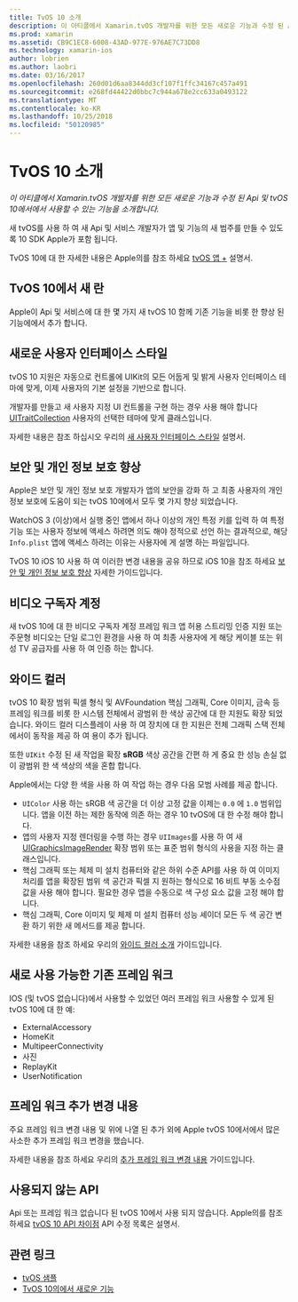 ```yaml
---
title: TvOS 10 소개
description: 이 아티클에서 Xamarin.tvOS 개발자를 위한 모든 새로운 기능과 수정 된 Api 및 tvOS 10에서에서 사용할 수 있는 기능을 소개합니다.
ms.prod: xamarin
ms.assetid: CB9C1EC8-6008-43AD-977E-976AE7C73DD8
ms.technology: xamarin-ios
author: lobrien
ms.author: laobri
ms.date: 03/16/2017
ms.openlocfilehash: 260d01d6aa8344dd3cf107f1ffc34167c457a491
ms.sourcegitcommit: e268fd44422d0bbc7c944a678e2cc633a0493122
ms.translationtype: MT
ms.contentlocale: ko-KR
ms.lasthandoff: 10/25/2018
ms.locfileid: "50120985"
---
```

# <a name="introduction-to-tvos-10"></a>TvOS 10 소개

_이 아티클에서 Xamarin.tvOS 개발자를 위한 모든 새로운 기능과 수정 된 Api 및 tvOS 10에서에서 사용할 수 있는 기능을 소개합니다._

새 tvOS를 사용 하 여 새 Api 및 서비스 개발자가 앱 및 기능의 새 범주를 만들 수 있도록 10 SDK Apple가 포함 됩니다. 

TvOS 10에 대 한 자세한 내용은 Apple의를 참조 하세요 [tvOS 앱 +](https://developer.apple.com/tvos/) 설명서.

## <a name="whats-new-in-tvos-10"></a>TvOS 10에서 새 란

Apple이 Api 및 서비스에 대 한 몇 가지 새 tvOS 10 함께 기존 기능을 비롯 한 향상 된 기능에에서 추가 합니다.

## <a name="new-user-interface-styles"></a>새로운 사용자 인터페이스 스타일

tvOS 10 지원은 자동으로 컨트롤에 UIKit의 모든 어둡게 및 밝게 사용자 인터페이스 테마에 맞게, 이제 사용자의 기본 설정을 기반으로 합니다.

개발자를 만들고 새 사용자 지정 UI 컨트롤을 구현 하는 경우 사용 해야 합니다 [UITraitCollection](https://developer.apple.com/reference/uikit/uitraitcollection) 사용자의 선택한 테마에 맞게 클래스입니다.

자세한 내용은 참조 하십시오 우리의 [새 사용자 인터페이스 스타일](~/ios/tvos/platform/user-interface-styles.md) 설명서.

## <a name="security-and-privacy-enhancements"></a>보안 및 개인 정보 보호 향상

Apple은 보안 및 개인 정보 보호 개발자가 앱의 보안을 강화 하 고 최종 사용자의 개인 정보 보호에 도움이 되는 tvOS 10에에서 모두 몇 가지 향상 되었습니다.

WatchOS 3 (이상)에서 실행 중인 앱에서 하나 이상의 개인 특정 키를 입력 하 여 특정 기능 또는 사용자 정보에 액세스 하려면 의도 해야 정적으로 선언 하는 결과적으로, 해당 `Info.plist` 앱에 액세스 하려는 이유는 사용자에 게 설명 하는 파일입니다.

TvOS 10 iOS 10 사용 하 여 이러한 변경 내용을 공유 하므로 iOS 10을 참조 하세요 [보안 및 개인 정보 보호 향상](~/ios/app-fundamentals/security-privacy.md) 자세한 가이드입니다.

## <a name="video-subscriber-account"></a>비디오 구독자 계정

새 tvOS 10에 대 한 비디오 구독자 계정 프레임 워크 앱 허용 스트리밍 인증 지원 또는 주문형 비디오는 단일 로그인 환경을 사용 하 여 최종 사용자에 게 해당 케이블 또는 위성 TV 공급자를 사용 하 여 인증 하는 합니다.

<!--To find out more, please see our [Video Subscriber Account](~/ios/platform-features/introduction-to-ios10/video-subscriber-account/) guide.-->

## <a name="wide-color"></a>와이드 컬러

tvOS 10 확장 범위 픽셀 형식 및 AVFoundation 핵심 그래픽, Core 이미지, 금속 등 프레임 워크를 비롯 한 시스템 전체에서 광범위 한 색상 공간에 대 한 지원도 확장 되었습니다. 와이드 컬러 디스플레이 사용 하 여 장치에 대 한 지원은 전체 그래픽 스택 전체에서이 동작을 제공 하 여 용이 추가 됩니다.

또한 `UIKit` 수정 된 새 작업을 확장 **sRGB** 색상 공간을 간편 하 게 중요 한 성능 손실 없이 광범위 한 색 색상의 색을 혼합 합니다.

Apple에서는 다양 한 색을 사용 하 여 작업 하는 경우 다음 모범 사례를 제공 합니다.

 - `UIColor` 사용 하는 sRGB 색 공간을 더 이상 고정 값을 이제는 `0.0` 에 `1.0` 범위입니다. 앱을 이전 하는 제한 동작에 의존 하는 경우 10 tvOS에 대 한 수정 해야 합니다.
 - 앱의 사용자 지정 렌더링을 수행 하는 경우 `UIImages`를 사용 하 여 새 [UIGraphicsImageRender](https://developer.apple.com/reference/uikit/uigraphicsimagerenderer) 확장 범위 또는 표준 범위 형식의 사용을 지정 하는 클래스입니다.
 - 핵심 그래픽 또는 체제 미 설치 컴퓨터와 같은 하위 수준 API를 사용 하 여 이미지 처리를 앱을 확장된 범위 색 공간과 픽셀 지 원하는 형식으로 16 비트 부동 소수점 값을 사용 해야 합니다. 필요한 경우 앱을 수동으로 색 구성 요소 값을 고정 해야 합니다.
 - 핵심 그래픽, Core 이미지 및 체제 미 설치 컴퓨터 성능 셰이더 모든 두 색 공간 변환 하기 위한 새 메서드를 제공 합니다.

자세한 내용을 참조 하세요 우리의 [와이드 컬러 소개](~/ios/platform/wide-color.md) 가이드입니다.

## <a name="newly-available-existing-frameworks"></a>새로 사용 가능한 기존 프레임 워크

IOS (및 tvOS 없습니다)에서 사용할 수 있었던 여러 프레임 워크 사용할 수 있게 된 tvOS 10에 대 한 예:

 - ExternalAccessory
 - HomeKit
 - MultipeerConnectivity
 - 사진
 - ReplayKit
 - UserNotification

## <a name="additional-framework-changes"></a>프레임 워크 추가 변경 내용

주요 프레임 워크 변경 내용 및 위에 나열 된 추가 외에 Apple tvOS 10에서에서 많은 사소한 추가 프레임 워크 변경을 했습니다.

자세한 내용을 참조 하세요 우리의 [추가 프레임 워크 변경 내용](~/ios/tvos/platform/introduction-to-tvos10/additional-framework-changes.md) 가이드입니다.

## <a name="deprecated-apis"></a>사용되지 않는 API

Api 또는 프레임 워크 없습니다 된 tvOS 10에서 사용 되지 않습니다. Apple의를 참조 하세요 [tvOS 10 API 차이점](https://developer.apple.com/library/prerelease/content/releasenotes/General/tvOS10APIDiffs/index.html) API 수정 목록은 설명서.



## <a name="related-links"></a>관련 링크

- [tvOS 샘플](https://developer.xamarin.com/samples/tvos/all/)
- [TvOS 10의에서 새로운 기능](https://developer.apple.com/library/prerelease/content/releasenotes/General/WhatsNewinTVOS/Articles/tvOS10.html#//apple_ref/doc/uid/TP40017259-SW1)
